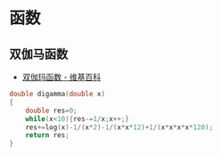# 函数

## 双伽马函数

- [双伽玛函数 - 维基百科](https://zh.wikipedia.org/wiki/双伽玛函数)

```cpp
double digamma(double x)
{
	double res=0;
	while(x<10){res-=1/x;x++;}
	res+=log(x)-1/(x*2)-1/(x*x*12)+1/(x*x*x*x*120);
	return res;
}
```
